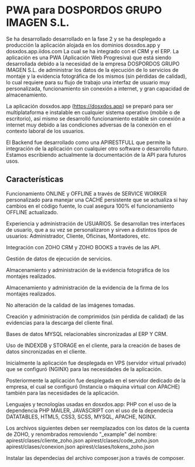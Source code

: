 # PWA para DOSPORDOS GRUPO IMAGEN S.L.

Se ha desarrollado desarrollado en la fase 2 y se ha desplegado a producción la aplicación alojada en los dominios dosxdos.app y dosxdos.app.iidos.com La cual se ha integrado con el CRM y el ERP. La aplicación es una PWA (Aplicación Web Progresiva) que está siendo desarrollada debido a la necesidad de la empresa DOSPORDOS GRUPO IMAGEN S.L. de administrar los datos de la ejecución de lo servicios de montaje y la evidencia fotográfica de los mismos (sin pérdidas de calidad), lo cual requiere para su flujo de trabajo una interfaz de usuario muy personalizada, funcionamiento sin conexión a internet, y gran capacidad de almacenamiento.

La aplicación dosxdos.app (https://dosxdos.app) se preparó para ser multiplataforma e instalable en cualquier sistema operativo (mobile o de escritorio), así mismo se desarrolló funcionamiento estable sin conexión a internet muy debido a las condiciones adversas de la conexión en el contexto laboral de los usuarios. 

El Backend fue desarrollado como una APIRESTFULL que permite la integración de la aplicación con cualquier otro software o desarrollo futuro. Estamos escribiendo actualmente la documentación de la API para futuros usos.

## Características
Funcionamiento ONLINE y OFFLINE a través de SERVICE WORKER personalizado para manejar una CACHÉ persistente que se actualiza si hay cambios en el código fuente, lo cual asegura 100% el funcionamiento OFFLINE actualizado.

Experiencia y administración de USUARIOS. Se desarrollan tres interfaces de usuario, que a su vez se personalizaron y sirven a distintos tipos de usuarios: Administrador, Cliente, Oficinas, Montadores, etc.

Integración con ZOHO CRM y ZOHO BOOKS a través de las API.

Gestión de datos de ejecución de servicios.

Almacenamiento y administración de la evidencia fotográfica de los montajes realizados.

Almacenamiento y administración de la evidencia de la firma de los montajes realizados.

No alteración de la calidad de las imágenes tomadas.

Creación y administración de comprimidos (sin pérdida de calidad) de las evidencias para la descarga del cliente final.

Bases de datos MYSQL relacionables sincronizadas al ERP Y CRM.

Uso de INDEXDB y STORAGE en el cliente, para la creación de bases de datos sincronizadas en el cliente.

Inicialmente la aplicación fue desplegada en VPS (servidor virtual privado) que se configuró (NGINX) para las necesidades de la aplicación.

Posteriormente la aplicación fue desplegada en el servidor dedicado de la empresa, el cual se configuró (Instancia o máquina virtual con APACHE) también para las necesidades de la aplicación.

Lenguajes y tecnologías usadas en dosxdos.app: PHP con el uso de la dependencia PHP MAILER, JAVASCRIPT con el uso de la dependecia DATATABLES, HTML5, CSS3, SCSS, MYSQL, APACHE, NGINX.

Los archivos siguientes deben ser reemplazados con los datos de la cuenta de ZOHO, y renombrados removiendo "_example" del nombre:
apirest/clases/cliente_zoho.json
apirest/clases/code_zoho.json
apirest/clases/conexion.json
apirest/clases/tokens_zoho.json

Instalar las dependecias del archivo composer.json a través de composer.

